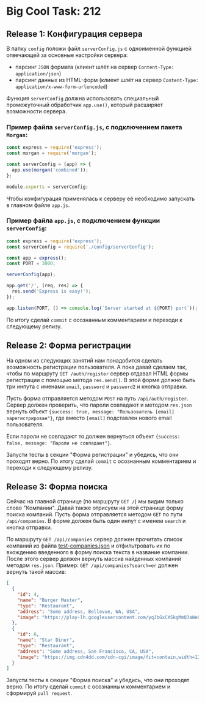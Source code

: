 # Big Cool Task: 212

## Release 1: Конфигурация сервера

В папку `config` положи файл `serverConfig.js` c одноименной функцией отвечающей за основные настройки сервера:

- парсинг `JSON` формата (клиент шлёт на сервер `Content-Type: application/json`)
- парсинг данных из HTML-форм (клиент шлёт на сервер `Content-Type: application/x-www-form-urlencoded`)

Функция `serverConfig` должна использовать специальный промежуточный обработчик `app.use()`, который расширяет возможности сервера.

### Пример файла `serverConfig.js`, с подключением пакета `Morgan`:

```javascript
const express = require('express');
const morgan = require('morgan');

const serverConfig = (app) => {
  app.use(morgan('combined'));
};

module.exports = serverConfig;
```

Чтобы конфигурация применялась к серверу её необходимо запускать в главном файле `app.js`.

### Пример файла `app.js`, с подключением функции `serverConfig`:

```javascript
const express = require('express');
const serverConfig = require('./config/serverConfig');

const app = express();
const PORT = 3000;

serverConfig(app);

app.get('/', (req, res) => {
  res.send('Express is easy!');
});

app.listen(PORT, () => console.log(`Server started at ${PORT} port`));
```

По итогу сделай `commit` с осознанным комментарием и переходи к следующему релизу.

## Release 2: Форма регистрации

На одном из следующих занятий нам понадобится сделать возможность регистрации пользователя. А пока давай сделаем так, чтобы по маршруту `GET /auth/register` сервер отдавал HTML формы регистрации с помощью метода `res.send()`. В этой форме должно быть три инпута с именами `email`, `password` и `password2` и кнопка отправки.

Пусть форма отправляется методом `POST` на путь `/api/auth/register`. Сервер должен проверить, что пароли совпадают и методом `res.json` вернуть объект `{success: true, message: "Пользователь [email] зарегистрирован"}`, где вместо `[email]` подставлен нового email пользователя.

Если пароли не совпадают то должен вернуться объект `{success: false, message: "Пароли не совпадают"}`.

Запусти тесты в секции "Форма регистрации" и убедись, что они проходят верно. По итогу сделай `commit` с осознанным комментарием и переходи к следующему релизу.

## Release 3: Форма поиска

Сейчас на главной странице (по маршруту `GET /`) мы видим только слово "Компании". Давай также отрисуем на этой странице форму поиска компаний. Пусть форма отправляется методом `GET` по пути `/api/companies`. В форме должен быть один инпут с именем `search` и кнопка отправки.

По маршруту `GET /api/companies` сервер должен прочитать список компаний из файла [test-companies.json](../test-companies.json) и отфильтровать их по вхождению введенного в форму поиска текста в название компании. После этого сервер должен вернуть массив найденных компаний методом `res.json`. Пример: `GET /api/companies?search=er` должен вернуть такой массив:

```json
[
  {
    "id": 4,
    "name": "Burger Master",
    "type": "Restaurant",
    "address": "Some address, Bellevue, WA, USA",
    "image": "https://play-lh.googleusercontent.com/yqJbGxCXSkgMmQ3aWeQC5PGykbqRF5a7lzHC9sZDX7moPW2Ty3J5P_ThL7ga6pjkxy5H=w600-h300-pc0xffffff-pd"
  },
  {
    "id": 6,
    "name": "Star Diner",
    "type": "Restaurant",
    "address": "Some address, San Francisco, CA, USA",
    "image": "https://img.cdn4dd.com/cdn-cgi/image/fit=contain,width=1200,height=672,format=auto/https://doordash-static.s3.amazonaws.com/media/restaurant/cover/StarDiner2524OregonOH.png"
  }
]
```

Запусти тесты в секции "Форма поиска" и убедись, что они проходят верно. По итогу сделай `commit` с осознанным комментарием и сформируй `pull request`.
